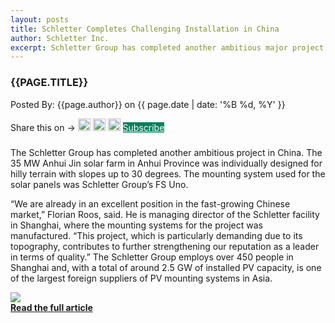 ```yaml
---
layout: posts
title: Schletter Completes Challenging Installation in China
author: Schletter Inc.
excerpt: Schletter Group has completed another ambitious major project in China.  The 35 MW Anhui Jin solar farm in Anhui Province was individually designed for hilly terrain with slopes up to 30 degrees. The mounting system used for the solar panels was Schletter Group’s FS Uno.
---
```

<h3 style="text-transform: uppercase;">{{page.title}} </h3>
<p>Posted By: {{page.author}} on {{ page.date | date: '%B %d, %Y' }}</p>
<section class="row" style="padding-bottom:9px">
<div class="col-md-12">Share this on &rarr;
<a href="https://twitter.com/intent/tweet?text={{ page.title }}&url={{ site.url }}{{ page.url }}&via={{ site.twitter_username }}&related={{ site.twitter_username }}" rel="nofollow" target="_blank" title="Share on Twitter"><img src="{{site.url}}/images/social/twitter.svg" alt="twitter" height="20" /></a>
<a href="https://facebook.com/sharer.php?u={{ site.url }}{{ page.url }}" rel="nofollow" target="_blank" title="Share on Facebook"><img src="{{site.url}}/images/social/facebook.svg" alt="facebook" height="20" /></a>
<a href="https://plus.google.com/share?url={{ site.url }}{{ page.url }}" rel="nofollow" target="_blank" title="Share on Google+"><img src="{{site.url}}/images/social/googleplus.svg" alt="google plus" height="20" /></a>
<a href="https://mailchi.mp/schletter/subscribe-to-schletter-blog" class="btn" target="_blank" style="background-color:#06805C; color:#fff;" role="button">Subscribe</a>
</div>
</section>
<div class="row">
<div class="col-md-5">
<p>The Schletter Group has completed another ambitious project in China.  The 35 MW Anhui Jin solar farm in Anhui Province was individually designed for hilly terrain with slopes up to 30 degrees. The mounting system used for the solar panels was Schletter Group’s FS Uno.</p><p>“We are already in an excellent position in the fast-growing Chinese market,” Florian Roos, said. He is managing director of the Schletter facility in Shanghai, where the mounting systems for the project was manufactured.  “This project, which is particularly demanding due to its topography, contributes to further strengthening our reputation as a leader in terms of quality.”  The Schletter Group employs over 450 people in Shanghai and, with a total of around 2.5 GW of installed PV capacity, is one of the largest foreign suppliers of PV mounting systems in Asia.</p></div>
<div class="col-md-7"><img class="img-responsive" src="{{site.url}}/images/fs-uno-china-hilly-terrain.jpg" /></div>
</div>
<div class="row">
<div class="col-md-12">
</div>

<div class="col-md-12">
<a href="http://www.pveurope.eu/News/Installation/Schletter-completes-challenging-quality-installation-in-China" target="_blank"><strong>Read the full article</strong></a></div>
</div>